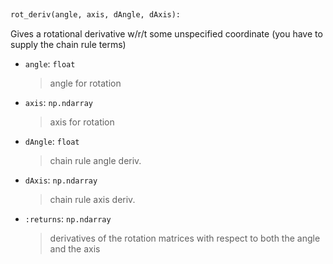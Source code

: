 <a id="McUtils.Numputils.AnalyticDerivs.rot_deriv">&nbsp;</a>
```python
rot_deriv(angle, axis, dAngle, dAxis): 
```
Gives a rotational derivative w/r/t some unspecified coordinate
    (you have to supply the chain rule terms)
- `angle`: `float`
    >angle for rotation
- `axis`: `np.ndarray`
    >axis for rotation
- `dAngle`: `float`
    >chain rule angle deriv.
- `dAxis`: `np.ndarray`
    >chain rule axis deriv.
- `:returns`: `np.ndarray`
    >derivatives of the rotation matrices with respect to both the angle and the axis

